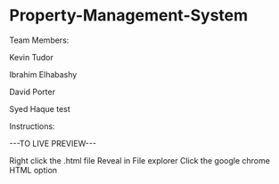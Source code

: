 # Property-Management-System

Team Members:

Kevin Tudor

Ibrahim Elhabashy

David Porter

Syed Haque test

Instructions:

---TO LIVE PREVIEW---

Right click the .html file 
Reveal in File explorer
Click the google chrome HTML option
